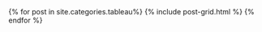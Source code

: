 
<div class="tiles">
{% for post in site.categories.tableau%}
  {% include post-grid.html %}
{% endfor %}
</div>
